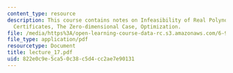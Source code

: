 ```yaml
---
content_type: resource
description: This course contains notes on Infeasibility of Real Polynomial Equations,
  Certificates, The Zero-dimensional Case, Optimization.
file: /media/https%3A/open-learning-course-data-rc.s3.amazonaws.com/6-972-algebraic-techniques-and-semidefinite-optimization-spring-2006/822e0c9e5ca50c38c5d4cc2ae7e90131_lecture_17.pdf
file_type: application/pdf
resourcetype: Document
title: lecture_17.pdf
uid: 822e0c9e-5ca5-0c38-c5d4-cc2ae7e90131
---
```

